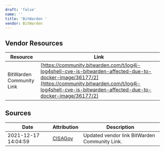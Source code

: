 ```yaml
---
draft: 'false'
name: ''
title: 'BitWarden '
vendor: BitWarden
---
```


## Vendor Resources
| Resource | Link |
| --- | --- |
| BitWarden Community Link | [https://community.bitwarden.com/t/log4j-log4shell-cve-is-bitwarden-affected-due-to-docker-image/36177/2](https://community.bitwarden.com/t/log4j-log4shell-cve-is-bitwarden-affected-due-to-docker-image/36177/2) |



## Sources
| Date | Attribution | Description |
| --- | --- | --- |
| 2021-12-17 14:04:59 | [CISAGov](https://raw.githubusercontent.com/cisagov/log4j-affected-db/develop/README.md) | Updated vendor link BitWarden Community Link.  |
